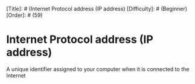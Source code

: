 [Title]: # (Internet Protocol address (IP address)
[Difficulty]: # (Beginner)
[Order]: # (59)

# Internet Protocol address (IP address)

A unique identifier assigned to your computer when it is connected to the Internet